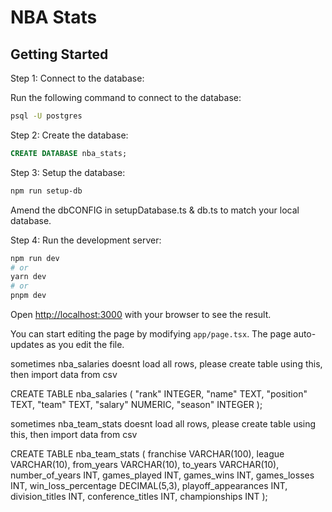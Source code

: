 # NBA Stats 

## Getting Started

Step 1: Connect to the database:

Run the following command to connect to the database:

```bash
psql -U postgres
```

Step 2: Create the database:

```sql
CREATE DATABASE nba_stats;
```

Step 3: Setup the database:

```bash
npm run setup-db   
```

Amend the dbCONFIG in setupDatabase.ts & db.ts to match your local database.

Step 4: Run the development server:

```bash
npm run dev
# or
yarn dev
# or
pnpm dev
```

Open [http://localhost:3000](http://localhost:3000) with your browser to see the result.

You can start editing the page by modifying `app/page.tsx`. The page auto-updates as you edit the file.


sometimes nba_salaries doesnt load all rows, please create table using this, then import data from csv

CREATE TABLE nba_salaries (
    "rank" INTEGER,
    "name" TEXT,
    "position" TEXT,
    "team" TEXT,
    "salary" NUMERIC,
    "season" INTEGER
);


sometimes nba_team_stats doesnt load all rows, please create table using this, then import data from csv

CREATE TABLE nba_team_stats (
    franchise VARCHAR(100),
    league VARCHAR(10),
    from_years VARCHAR(10),
    to_years VARCHAR(10),
    number_of_years INT,
    games_played INT,
    games_wins INT,
    games_losses INT,
    win_loss_percentage DECIMAL(5,3),
    playoff_appearances INT,
    division_titles INT,
    conference_titles INT,
    championships INT
);

